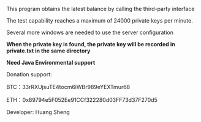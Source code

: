 
This program obtains the latest balance by calling the third-party interface

The test capability reaches a maximum of 24000 private keys per minute. 

Several more windows are needed to use the server configuration

**When the private key is found, the private key will be recorded in private.txt in the same directory**

**Need Java Environmental support**







Donation support:

BTC：33rRXUjsuTE4tocm6iWBr989eYEXTmur68

ETH：0x89794e5F052Ee91CCf322280d03FF73d37F270d5


Developer: Huang Sheng
